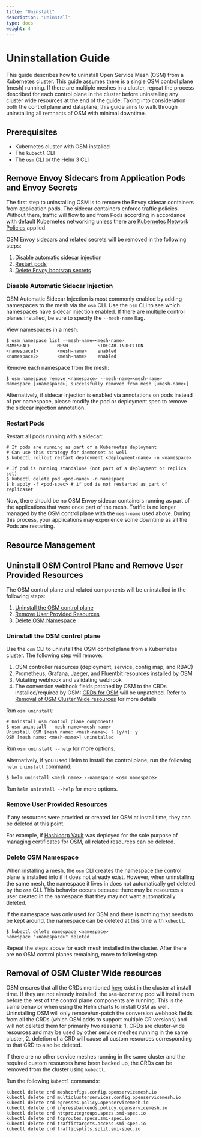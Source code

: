 ```yaml
---
title: "Uninstall"
description: "Uninstall"
type: docs
weight: 4
---
```


# Uninstallation Guide

This guide describes how to uninstall Open Service Mesh (OSM) from a Kubernetes cluster. This guide assumes there is a single OSM control plane (mesh) running. If there are multiple meshes in a cluster, repeat the process described for each control plane in the cluster before uninstalling any cluster wide resources at the end of the guide. Taking into consideration both the control plane and dataplane, this guide aims to walk through uninstalling all remnants of OSM with minimal downtime.

## Prerequisites

- Kubernetes cluster with OSM installed
- The `kubectl` CLI
- The [`osm` CLI](/docs/install/#set-up-the-osm-cli) or the Helm 3 CLI

## Remove Envoy Sidecars from Application Pods and Envoy Secrets

The first step to uninstalling OSM is to remove the Envoy sidecar containers from application pods. The sidecar containers enforce traffic policies. Without them, traffic will flow to and from Pods according in accordance with default Kubernetes networking unless there are [Kubernetes Network Policies](https://kubernetes.io/docs/concepts/services-networking/network-policies/) applied.

OSM Envoy sidecars and related secrets will be removed in the following steps:

1. [Disable automatic sidecar injection](#disable-automatic-sidecar-injection)
1. [Restart pods](#restart-pods)
1. [Delete Envoy bootsrap secrets](#delete-envoy-bootsrap-secrets)

### Disable Automatic Sidecar Injection

OSM Automatic Sidecar Injection is most commonly enabled by adding namespaces to the mesh via the `osm` CLI. Use the `osm` CLI to see which
namespaces have sidecar injection enabled. If there are multiple control planes installed, be sure to specify the `--mesh-name` flag.

View namespaces in a mesh:

```console
$ osm namespace list --mesh-name=<mesh-name>
NAMESPACE          MESH           SIDECAR-INJECTION
<namespace1>       <mesh-name>    enabled
<namespace2>       <mesh-name>    enabled
```

Remove each namespace from the mesh:

```console
$ osm namespace remove <namespace> --mesh-name=<mesh-name>
Namespace [<namespace>] successfully removed from mesh [<mesh-name>]
```

Alternatively, if sidecar injection is enabled via annotations on pods instead of per namespace, please modify the pod or deployment spec to remove the sidecar injection annotation.

### Restart Pods

Restart all pods running with a sidecar:

```console
# If pods are running as part of a Kubernetes deployment
# Can use this strategy for daemonset as well
$ kubectl rollout restart deployment <deployment-name> -n <namespace>

# If pod is running standalone (not part of a deployment or replica set)
$ kubectl delete pod <pod-name> -n namespace
$ k apply -f <pod-spec> # if pod is not restarted as part of replicaset
```

Now, there should be no OSM Envoy sidecar containers running as part of the applications that were once part of the mesh. Traffic is no
longer managed by the OSM control plane with the `mesh-name` used above. During this process, your applications may experience some downtime
as all the Pods are restarting.

## Resource Management

## Uninstall OSM Control Plane and Remove User Provided Resources

The OSM control plane and related components will be uninstalled in the following steps:

1. [Uninstall the OSM control plane](#uninstall-the-osm-control-plane)
1. [Remove User Provided Resources](#remove-user-provided-resources)
1. [Delete OSM Namespace](#delete-osm-namespace)

### Uninstall the OSM control plane

Use the `osm` CLI to uninstall the OSM control plane from a Kubernetes cluster. The following step will remove:

1. OSM controller resources (deployment, service, config map, and RBAC)
1. Prometheus, Grafana, Jaeger, and Fluentbit resources installed by OSM
1. Mutating webhook and validating webhook
1. The conversion webhook fields patched by OSM to the CRDs installed/required by OSM: [CRDs for OSM](https://github.com/openservicemesh/osm/tree/main/cmd/osm-bootstrap/crds) will be unpatched. Refer to [Removal of OSM Cluster Wide resources](#remove-osm-cluster-wide-resources) for more details

Run `osm uninstall`:

```console
# Uninstall osm control plane components
$ osm uninstall --mesh-name=<mesh-name>
Uninstall OSM [mesh name: <mesh-name>] ? [y/n]: y
OSM [mesh name: <mesh-name>] uninstalled
```

Run `osm uninstall --help` for more options.

Alternatively, if you used Helm to install the control plane, run the following `helm uninstall` command:

```console
$ helm uninstall <mesh name> --namespace <osm namespace>
```

Run `helm uninstall --help` for more options.

### Remove User Provided Resources

If any resources were provided or created for OSM at install time, they can be deleted at this point.

For example, if [Hashicorp Vault](/docs/guides/certificates/#installing-hashi-vault) was deployed for the sole purpose of managing certificates for OSM, all related resources can be deleted.

### Delete OSM Namespace

When installing a mesh, the `osm` CLI creates the namespace the control plane is installed into if it does not already exist. However, when uninstalling the same mesh, the namespace it lives in does not automatically get deleted by the `osm` CLI. This behavior occurs because
there may be resources a user created in the namespace that they may not want automatically deleted.

If the namespace was only used for OSM and there is nothing that needs to be kept around, the namespace can be deleted at this time with `kubectl`.

```console
$ kubectl delete namespace <namespace>
namespace "<namespace>" deleted
```

Repeat the steps above for each mesh installed in the cluster. After there are no OSM control planes remaining, move to following step.

## Removal of OSM Cluster Wide resources

OSM ensures that all the CRDs mentioned [here](https://github.com/openservicemesh/osm/tree/main/cmd/osm-bootstrap/crds) exist in the cluster at install time. If they are not already installed, the `osm-bootstrap` pod will install them before the rest of the control plane components are running. This is the same behavior when using the Helm charts to install OSM as well. Uninstalling OSM will only remove/un-patch the conversion webhook fields from all the CRDs (which OSM adds to support multiple CR versions) and will not deleted them for primarily two reasons: 1. CRDs are cluster-wide resources and may be used by other service meshes running in the same cluster, 2. deletion of a CRD will cause all custom resources corresponding to that CRD to also be deleted. 

If there are no other service meshes running in the same cluster and the required custom resources have been backed up, the CRDs can be removed from the cluster using `kubectl`.

Run the following `kubectl` commands:

```console
kubectl delete crd meshconfigs.config.openservicemesh.io
kubectl delete crd multiclusterservices.config.openservicemesh.io
kubectl delete crd egresses.policy.openservicemesh.io
kubectl delete crd ingressbackends.policy.openservicemesh.io
kubectl delete crd httproutegroups.specs.smi-spec.io
kubectl delete crd tcproutes.specs.smi-spec.io
kubectl delete crd traffictargets.access.smi-spec.io
kubectl delete crd trafficsplits.split.smi-spec.io
```
